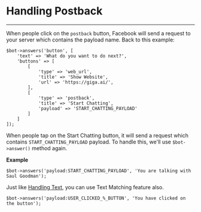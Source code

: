# Handling Postback
---
When people click on the `postback` button, Facebook will send a request to your server which contains the payload name. Back to this example:

```
$bot->answers('button', [
    'text' => 'What do you want to do next?',
    'buttons' => [
        [
            'type' => 'web_url',
            'title' => 'Show Website',
            'url' => 'https://giga.ai/',
        ],
        [
            'type' => 'postback',
            'title' => 'Start Chatting',
            'payload' => 'START_CHATTING_PAYLOAD'
        ]
    ]
]);
```

When people tap on the Start Chatting button, it will send a request which contains `START_CHATTING_PAYLOAD` payload. To handle this, we'll use `$bot->answer()` method again.

**Example**

```
$bot->answers('payload:START_CHATTING_PAYLOAD', 'You are talking with Saul Goodman');
```

Just like [Handling Text](/docs/api/handling-text), you can use Text Matching feature also.

```
$bot->answers('payload:USER_CLICKED_%_BUTTON', 'You have clicked on the button'); 
```